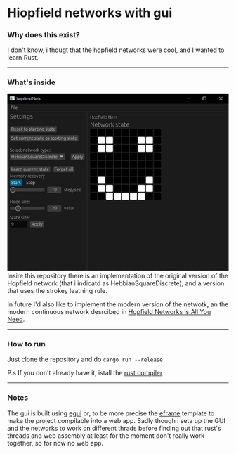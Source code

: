 # Hiopfield networks with gui

### Why does this exist?
I don't know, i thougt that the hopfield networks were cool, and I wanted to learn Rust.

---

### What's inside
![Gui screenshot](https://github.com/MattiaLaviola/hopfield_net/blob/master/reade_me_stuff/Screenshot.JPG?raw=true)
Insire this repository there is an implementation of the original version of the Hopfield network (that i indicatd as HebbianSquareDiscrete), and a 
version that uses the strokey leatning rule.

In future I'd also like to implement the modern version of the netwotk, an the modern continuous network desrcibed in [Hopfield Networks is All You Need](https://arxiv.org/abs/2008.02217).


---

### How to run 

Just clone the repository and do `cargo run --release`

P.s
If you don't already have it, istall the [rust compiler](https://www.rust-lang.org/tools/install)

---

### Notes
The gui is built using [egui](https://github.com/emilk/egui) or, to be more precise the [eframe](https://github.com/emilk/eframe_template/) template to make the project compilable into a web app. Sadly though i seta up the GUI and the networks to 
work on different thrads before finding out that rust's threads and web assembly at least for the moment don't really work together,
so for now no web app.

